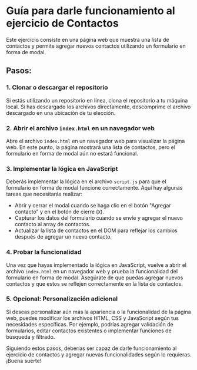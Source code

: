# Guía para darle funcionamiento al ejercicio de Contactos

Este ejercicio consiste en una página web que muestra una lista de contactos y permite agregar nuevos contactos utilizando un formulario en forma de modal.

## Pasos:

### 1. Clonar o descargar el repositorio

Si estás utilizando un repositorio en línea, clona el repositorio a tu máquina local. Si has descargado los archivos directamente, descomprime el archivo descargado en una ubicación de tu elección.

### 2. Abrir el archivo `index.html` en un navegador web

Abre el archivo `index.html` en un navegador web para visualizar la página web. En este punto, la página mostrará una lista de contactos, pero el formulario en forma de modal aún no estará funcional.

### 3. Implementar la lógica en JavaScript

Deberás implementar la lógica en el archivo `script.js` para que el formulario en forma de modal funcione correctamente. Aquí hay algunas tareas que necesitarás realizar:

- Abrir y cerrar el modal cuando se haga clic en el botón "Agregar contacto" y en el botón de cierre (`X`).
- Capturar los datos del formulario cuando se envíe y agregar el nuevo contacto al array de contactos.
- Actualizar la lista de contactos en el DOM para reflejar los cambios después de agregar un nuevo contacto.

### 4. Probar la funcionalidad

Una vez que hayas implementado la lógica en JavaScript, vuelve a abrir el archivo `index.html` en un navegador web y prueba la funcionalidad del formulario en forma de modal. Asegúrate de que puedas agregar nuevos contactos y que estos se reflejen correctamente en la lista de contactos.

### 5. Opcional: Personalización adicional

Si deseas personalizar aún más la apariencia o la funcionalidad de la página web, puedes modificar los archivos HTML, CSS y JavaScript según tus necesidades específicas. Por ejemplo, podrías agregar validación de formularios, editar contactos existentes o implementar funciones de búsqueda y filtrado.

Siguiendo estos pasos, deberías ser capaz de darle funcionamiento al ejercicio de contactos y agregar nuevas funcionalidades según lo requieras. ¡Buena suerte!
